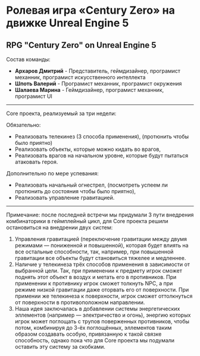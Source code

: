 # Ролевая игра «Century Zero» на движке Unreal Engine 5

## RPG "Century Zero" on Unreal Engine 5

Состав команды:
* **Архаров Дмитрий** - Представитель, геймдизайнер, програмист механник, програмист искусственного интеллекта
* **Шпоть Валерий** - Програмист механник, програмист окружения
* **Шалаева Марина** - Геймдизайнер, програмист механник, програмист UI

-----

Core проекта, реализуемый за три недели:

Обязательно:

* Реализовать телекинез (3 способа применения), (протюнить чтобы было приятно)
* Реализовать объекты, которые можно кидать во врагов, 
* Реализовать врагов на начальном уровне, которые будут пытаться атаковать героя.

Дополнительно по мере успевания:

* Реализовать начальный огнестрел, (посмотреть успеем ли протюнить до состояния чтобы было приятно),
* Реализовать управление гравитацией.

-----

Примечание: после последней встречи мы придумали 3 пути внедрения комбинаторики в геймплейный цикл, 
для Core проекта решили остановиться на внедрении двух систем:
1) Управления гравитацией (переключение гравитации между двумя режимами — пониженной и повышенной), 
которая будет влиять на все остальные способности, так, например, при повышенной гравитации все объекты будут становиться тяжелее и медленнее.
2) Наличие у телекинеза трёх способов применения в зависимости от выбранной цели.
Так, при применении к предмету игрок сможет поднять этот объект в воздух и метать его в противников.
При применении к противнику игрок сможет толкнуть NPC, а при режиме низкой гравитации даже оторвать его от поверхности.
При примении же телекинеза к поверхности, игрок сможет оттолкнуться от поверхности в противоположном направлении.
3) Наша идея заключалась в добавлении системы энергетических эллементов (например — электричество и огонь), энергию которых игрок может поглощать с трупов поверженных противников, чтобы потом, комбинируя до 3-ёх поглощённых, эллементов таким образом создавать особую, привязанную к такой связке способность, однако пока что для Core проекта мы подумали оставить эту систему за скобками.
